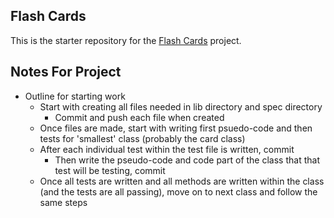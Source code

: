 ##  Flash Cards

This is the starter repository for the [Flash Cards](http://backend.turing.io/module1/projects/flashcards) project.


## Notes For Project
- Outline for starting work
    - Start with creating all files needed in lib directory and spec directory
        - Commit and push each file when created
    - Once files are made, start with writing first psuedo-code and then tests for 'smallest' class (probably the card class)
    - After each individual test within the test file is written, commit
        - Then write the pseudo-code and code part of the class that that test will be testing, commit
    - Once all tests are written and all methods are written within the class (and the tests are all passing),
      move on to next class and follow the same steps


